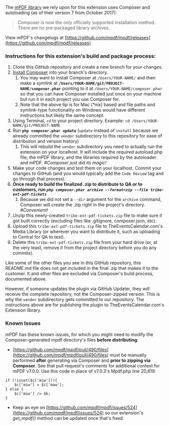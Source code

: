 The [mPDF library](https://github.com/mpdf/mpdf) we rely upon for this extension uses Composer and autoloading (as of their version 7 from October 2017):
> Composer is now the only officially supported installation method. There are no pre-packaged library archives.

View mPDF's changelogs at [https://github.com/mpdf/mpdf/releases](https://github.com/mpdf/mpdf/releases)

### Instructions for this extension's build and package process:

1. Clone this GitHub repository and create a new branch for your changes.
1. [Install Composer](https://getcomposer.org/download/) into your branch's directory.
    1. You may want to install Composer at `/Users/YOUR-NAME/` and then make a *symlink* at **`/Users/YOUR-NAME/git/PROJECT-NAME/composer.phar`** pointing to it at `/Users/YOUR-NAME/composer.phar` so that you can have Composer installed just once on your machine but run it in each project you use Composer for.
    1. Note that the above tip is for Mac (*nix) based and file paths and symlink-type functionality on Windows would have different instructions but likely the same concept.
1. Using Terminal, `cd` to your project directory. Example: `cd /Users/YOUR-NAME/git/PROJECT-NAME`
1. Run **`php composer.phar update`** (`update` instead of `install` because we already committed the `vendor` subdirectory to this repository for ease of distribution and version history)
    1. This will rebuild the `vendor` subdirectory you need to actually run the extension on your localhost. It will include the required autoload.php file, the mPDF library, and the libraries required by the autoloader and mPDF. *#Composer just did its magic!*
1. Make your code changes and test them on your localhost. Commit your changes to GitHub (and you would typically add the `Code Review` tag and go through that process).
1. **Once ready to build the finalized .zip to distribute to QA or to customers, run *`php composer.phar archive --format=zip --file tribe-ext-pdf-tickets`***
    1. Because we did not set a `--dir` argument for the `archive` command, Composer will create the .zip right in the project's directory. *#Convenient!*
1. Unzip this newly-created `tribe-ext-pdf-tickets.zip` file to make sure it got built correctly (excluding files like .gitignore, composer.json, etc).
1. Upload this `tribe-ext-pdf-tickets.zip` file to TheEventsCalendar.com's Media Library (or wherever you want to distribute it, such as uploading to Central for QA to test).
1. Delete this `tribe-ext-pdf-tickets.zip` file from your hard drive (or, at the very least, remove it from the project directory before you do any commits).

Like some of the other files you see in this GitHub repository, this README.md file does not get included in the final .zip that makes it to the customer. It and other files are excluded via Composer's build process, documented above.

However, if someone updates the plugin via GitHub Updater, they _will_ receive the complete repository, not the Composer-zipped version. This is why the `vendor` subdirectory gets committed to our repository. The instructions above are for publishing the plugin to TheEventsCalendar.com's Extension library.

### Known Issues ###

mPDF has these known issues, for which you might need to modify the Composer-generated mpdf directory's files **before distributing**:
* [https://github.com/mpdf/mpdf/pull/490/files](https://github.com/mpdf/mpdf/pull/490/files) must be manually performed **after** generating via Composer and **prior to zipping via Composer.** See that pull request's comments for additional context for mPDF v7.0.0. Use this code in place of v7.0.3's Mpdf.php line 20,819:
```
if (!isset($c['miw'])){
	$c['miw'] = $c['maw'];
} else {
	$c['miw'] /= $k;
}
```
* Keep an eye on [https://github.com/mpdf/mpdf/issues/524](https://github.com/mpdf/mpdf/issues/524) so our extension's *get_mpdf()* method can be updated once that's fixed.